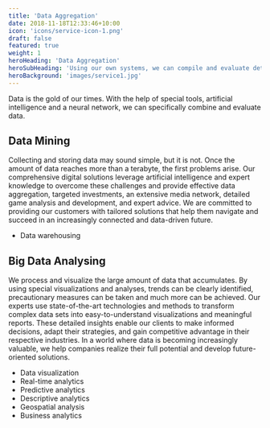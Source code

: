 ```yaml
---
title: 'Data Aggregation'
date: 2018-11-18T12:33:46+10:00
icon: 'icons/service-icon-1.png'
draft: false
featured: true
weight: 1
heroHeading: 'Data Aggregation'
heroSubHeading: 'Using our own systems, we can compile and evaluate detailed data.'
heroBackground: 'images/service1.jpg'
---
```


Data is the gold of our times. With the help of special tools, artificial intelligence and a neural network, we can specifically combine and evaluate data. 

## Data Mining

Collecting and storing data may sound simple, but it is not. Once the amount of data reaches more than a terabyte, the first problems arise. Our comprehensive digital solutions leverage artificial intelligence and expert knowledge to overcome these challenges and provide effective data aggregation, targeted investments, an extensive media network, detailed game analysis and development, and expert advice. We are committed to providing our customers with tailored solutions that help them navigate and succeed in an increasingly connected and data-driven future.
- Data warehousing


## Big Data Analysing

We process and visualize the large amount of data that accumulates. By using special visualizations and analyses, trends can be clearly identified, precautionary measures can be taken and much more can be achieved. Our experts use state-of-the-art technologies and methods to transform complex data sets into easy-to-understand visualizations and meaningful reports. These detailed insights enable our clients to make informed decisions, adapt their strategies, and gain competitive advantage in their respective industries. In a world where data is becoming increasingly valuable, we help companies realize their full potential and develop future-oriented solutions.
- Data visualization
- Real-time analytics
- Predictive analytics
- Descriptive analytics
- Geospatial analysis
- Business analytics
